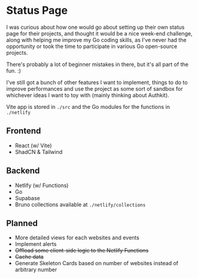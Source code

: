 # Status Page

I was curious about how one would go about setting up their own status page for their projects, and thought it would be a nice week-end challenge, along with helping me improve my Go coding skills, as I've never had the opportunity or took the time to participate in various Go open-source projects.

There's probably a lot of beginner mistakes in there, but it's all part of the fun. :)

I've still got a bunch of other features I want to implement, things to do to improve performances and use the project as some sort of sandbox for whichever ideas I want to toy with (mainly thinking about Authkit).

Vite app is stored in `./src` and the Go modules for the functions in `./netlify`

## Frontend
- React (w/ Vite)
- ShadCN & Tailwind

## Backend
- Netlify (w/ Functions)
- Go
- Supabase
- Bruno collections available at `./netlify/collections`


## Planned
- More detailed views for each websites and events
- Implement alerts 
- ~~Offload some client-side logic to the Netlify Functions~~
- ~~Cache data~~
- Generate Skeleton Cards based on number of websites instead of arbitrary number